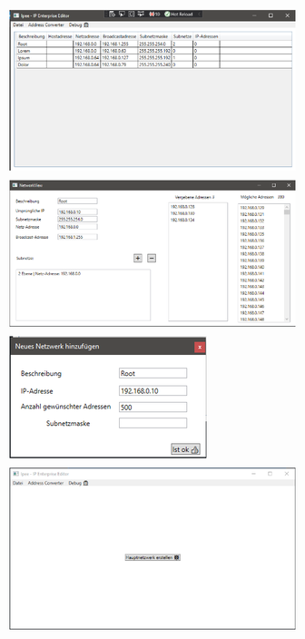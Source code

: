 ![image-20210218174329907](../images/Main2.png)

![image-20210218174343400](../images/network.png)

![image-20210218174400651](../images/newNetwork.png)

![image-20210218174414376](../images/main1.png)